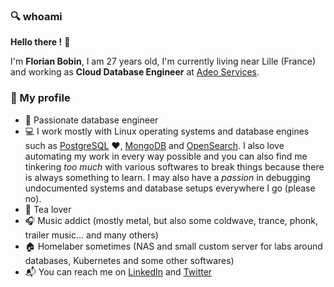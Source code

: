 ### :mag: whoami

**Hello there !** :raising_hand:

I'm **Florian Bobin**, I am 27 years old, I'm currently living near Lille (France) and working as **Cloud Database Engineer** at [Adeo Services](https://www.adeo.com/).

### :rocket: My profile

* :construction_worker: Passionate database engineer
* :computer: I work mostly with Linux operating systems and database engines such as [PostgreSQL](https://www.postgresql.org/) :heart:, [MongoDB](https://www.mongodb.com/) and [OpenSearch](https://opensearch.org/). I also love automating my work in every way possible and you can also find me tinkering *too much* with various softwares to break things because there is always something to learn. I may also have a *passion* in debugging undocumented systems and database setups everywhere I go (please no).
* :tea: Tea lover
* :headphones: Music addict (mostly metal, but also some coldwave, trance, phonk, trailer music... and many others)
* :house: Homelaber sometimes (NAS and small custom server for labs around databases, Kubernetes and some other softwares)
* :mailbox_with_mail: You can reach me on [LinkedIn](https://www.linkedin.com/in/florian-bobin/) and [Twitter](https://twitter.com/fbn587)

<!--
**f-bn/f-bn** is a ✨ _special_ ✨ repository because its `README.md` (this file) appears on your GitHub profile.

Here are some ideas to get you started:

- 🔭 I’m currently working on ...
- 🌱 I’m currently learning ...
- 👯 I’m looking to collaborate on ...
- 🤔 I’m looking for help with ...
- 💬 Ask me about ...
- 📫 How to reach me: ...
- 😄 Pronouns: ...
- ⚡ Fun fact: ...
-->

